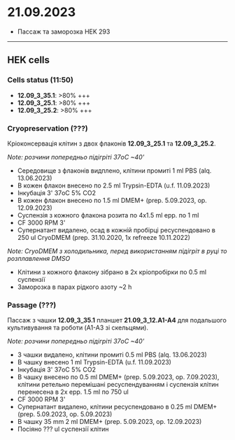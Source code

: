 21.09.2023
=========
- Пассаж та заморозка HEK 293

---
## HEK cells
### Cells status (11:50)
- __12.09_3_35.1__: >80% +++
- __12.09_3_25.1__: >80% +++
- __12.09_3_25.2__: >80% +++

### Cryopreservation (???)
Кріоконсервація клітин з двох флаконів __12.09_3_25.1__ та __12.09_3_25.2__.

_Note: розчини попередньо підігріті 37oC ~40'_

- Середовище з флаконів видплено, клітини промиті 1 ml PBS (alq. 13.06.2023)
- В кожен флакон внесено по 2.5 ml Trypsin-EDTA (u.f. 11.09.2023)
- Інкубація 3' 37oC 5% CO2
- В кожен флакон внесено по 1.5 ml DMEM+ (prep. 5.09.2023, op. 12.09.2023)
- Суспензія з кожного флакона розита по 4x1.5 ml epp. по 1 ml
- CF 3000 RPM 3'
- Супернатант видалено, осад в кожній пробірці ресуспендовано в 250 ul CryoDMEM (prep. 31.10.2020, 1x refreeze 10.11.2022)

*Note: CryoDMEM з холодильника, перед використанням підігріт в руці то розплавлення DMSO*

- Клітини з кожного флакону зібрано в 2x кріопробірки по 0.5 ml суспензії
- Заморозка в парах рідкого азоту ~2 h

### Passage (???)
Пассаж з чашки __12.09_3_35.1__ планшет __21.09_3_12.A1-A4__ для подальшого культивування та роботи (A1-A3 зі скельцями).

_Note: розчини попередньо підігріті 37oC ~40'_

- З чашки видалено, клітини промиті 0.5 ml PBS (alq. 13.06.2023)
- В чашку внесено 1 ml Trypsin-EDTA (u.f. 11.09.2023)
- Інкубація 3' 37oC 5% CO2
- В чашку внесено по 0.5 ml DMEM+ (prep. 5.09.2023, op. 7.09.2023), клітини ретельно перемішані ресуспендуванням і суспензія клітин перенесена в 2x epp. 1.5 ml по 750 ul
- CF 3000 RPM 3'
- Супернатант видалено, клітини ресуспендовано в 0.25 ml DMEM+ (prep. 5.09.2023, op. 5.09.2023)
- В  чашку 35 mm 2 ml DMEM+ (prep. 5.09.2023, op. 12.09.2023)
- Посіяно ??? ul суспензії клітин

